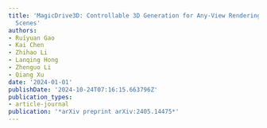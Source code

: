 ```yaml
---
title: 'MagicDrive3D: Controllable 3D Generation for Any-View Rendering in Street
  Scenes'
authors:
- Ruiyuan Gao
- Kai Chen
- Zhihao Li
- Lanqing Hong
- Zhenguo Li
- Qiang Xu
date: '2024-01-01'
publishDate: '2024-10-24T07:16:15.663796Z'
publication_types:
- article-journal
publication: '*arXiv preprint arXiv:2405.14475*'
---
```

